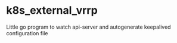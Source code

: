 # k8s_external_vrrp
Little go program to watch api-server and autogenerate keepalived configuration file
